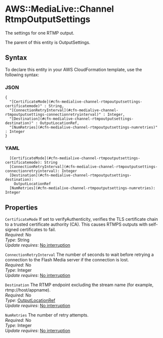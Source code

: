 # AWS::MediaLive::Channel RtmpOutputSettings<a name="aws-properties-medialive-channel-rtmpoutputsettings"></a>

The settings for one RTMP output\.

The parent of this entity is OutputSettings\.

## Syntax<a name="aws-properties-medialive-channel-rtmpoutputsettings-syntax"></a>

To declare this entity in your AWS CloudFormation template, use the following syntax:

### JSON<a name="aws-properties-medialive-channel-rtmpoutputsettings-syntax.json"></a>

```
{
  "[CertificateMode](#cfn-medialive-channel-rtmpoutputsettings-certificatemode)" : String,
  "[ConnectionRetryInterval](#cfn-medialive-channel-rtmpoutputsettings-connectionretryinterval)" : Integer,
  "[Destination](#cfn-medialive-channel-rtmpoutputsettings-destination)" : OutputLocationRef,
  "[NumRetries](#cfn-medialive-channel-rtmpoutputsettings-numretries)" : Integer
}
```

### YAML<a name="aws-properties-medialive-channel-rtmpoutputsettings-syntax.yaml"></a>

```
  [CertificateMode](#cfn-medialive-channel-rtmpoutputsettings-certificatemode): String
  [ConnectionRetryInterval](#cfn-medialive-channel-rtmpoutputsettings-connectionretryinterval): Integer
  [Destination](#cfn-medialive-channel-rtmpoutputsettings-destination): 
    OutputLocationRef
  [NumRetries](#cfn-medialive-channel-rtmpoutputsettings-numretries): Integer
```

## Properties<a name="aws-properties-medialive-channel-rtmpoutputsettings-properties"></a>

`CertificateMode`  <a name="cfn-medialive-channel-rtmpoutputsettings-certificatemode"></a>
If set to verifyAuthenticity, verifies the TLS certificate chain to a trusted certificate authority \(CA\)\. This causes RTMPS outputs with self\-signed certificates to fail\.  
*Required*: No  
*Type*: String  
*Update requires*: [No interruption](https://docs.aws.amazon.com/AWSCloudFormation/latest/UserGuide/using-cfn-updating-stacks-update-behaviors.html#update-no-interrupt)

`ConnectionRetryInterval`  <a name="cfn-medialive-channel-rtmpoutputsettings-connectionretryinterval"></a>
The number of seconds to wait before retrying a connection to the Flash Media server if the connection is lost\.  
*Required*: No  
*Type*: Integer  
*Update requires*: [No interruption](https://docs.aws.amazon.com/AWSCloudFormation/latest/UserGuide/using-cfn-updating-stacks-update-behaviors.html#update-no-interrupt)

`Destination`  <a name="cfn-medialive-channel-rtmpoutputsettings-destination"></a>
The RTMP endpoint excluding the stream name \(for example, rtmp://host/appname\)\.  
*Required*: No  
*Type*: [OutputLocationRef](aws-properties-medialive-channel-outputlocationref.md)  
*Update requires*: [No interruption](https://docs.aws.amazon.com/AWSCloudFormation/latest/UserGuide/using-cfn-updating-stacks-update-behaviors.html#update-no-interrupt)

`NumRetries`  <a name="cfn-medialive-channel-rtmpoutputsettings-numretries"></a>
The number of retry attempts\.  
*Required*: No  
*Type*: Integer  
*Update requires*: [No interruption](https://docs.aws.amazon.com/AWSCloudFormation/latest/UserGuide/using-cfn-updating-stacks-update-behaviors.html#update-no-interrupt)